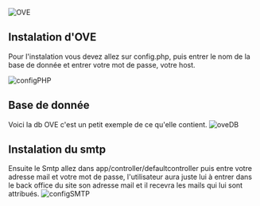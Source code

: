 ![OVE](http://img15.hostingpics.net/pics/336299ove300170.png)

Instalation d'OVE
-


Pour l'instalation vous devez allez sur config.php, puis entrer le nom de la base de donnée et entrer votre mot de passe, votre host.

![configPHP](http://img15.hostingpics.net/pics/584864config.png)


Base de donnée
-
Voici la db OVE c'est un petit exemple de ce qu'elle contient.
![oveDB](http://img15.hostingpics.net/pics/728466oveDB.png)


Instalation du smtp
-
Ensuite le Smtp allez dans app/controller/defaultcontroller puis entre votre adresse mail et votre mot de passe, l'utilisateur aura juste lui à entrer dans le back office du site son adresse mail et il recevra les mails qui lui sont attribués.
![configSMTP](http://img15.hostingpics.net/pics/431787configsmtp.png)



